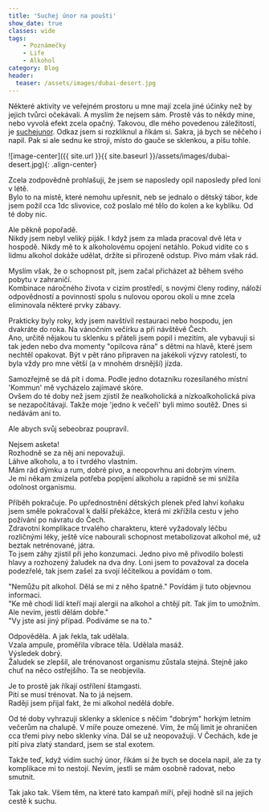```yaml
---
title: 'Suchej únor na poušti'
show_date: true
classes: wide
tags:
    - Poznámečky
    - Life
    - Alkohol
category: Blog
header:
  teaser: /assets/images/dubai-desert.jpg
---
```


Některé aktivity ve veřejném prostoru u mne mají zcela jiné účinky než by jejich tvůrci očekávali.
A myslím že nejsem sám. Prostě vás to někdy mine, nebo vyvolá efekt zcela opačný.
Takovou, dle mého povedenou záležitostí, je [suchejunor](https://suchejunor.cz/).
Odkaz jsem si rozkliknul a říkám si. Sakra, já bych se něčeho i napil.
Pak si ale sednu ke stroji, místo do gauče se sklenkou, a píšu tohle.

![image-center]({{ site.url }}{{ site.baseurl }}/assets/images/dubai-desert.jpg){: .align-center}

Zcela zodpovědně prohlašuji, že jsem se naposledy opil naposledy před loni v létě.    
Bylo to na místě, které nemohu upřesnit, neb se jednalo o dětský tábor, kde jsem požil cca 1dc slivovice, což poslalo mé tělo do kolen a ke kyblíku.
Od té doby nic.

Ale pěkně popořadě.   
Nikdy jsem nebyl veliký piják. I když jsem za mlada pracoval dvě léta v hospodě. Nikdy mě to k alkoholovému opojení netáhlo. 
Pokud vidíte co s lidmu alkohol dokáže udělat, držíte si přirozeně odstup.
Pivo mám však rád. 

Myslím však, že o schopnost pít, jsem začal přicházet až během svého pobytu v zahraničí.   
Kombinace náročného života v cizím prostředí, s novými členy rodiny, náloží odpovědností a povinností spolu s nulovou oporou okolí u mne zcela eliminovala některé prvky zábavy.

Prakticky byly roky, kdy jsem navštívil restauraci nebo hospodu, jen dvakráte do roka. Na vánočním večírku a při návštěvě Čech.  
Ano, určitě nějakou tu sklenku s přáteli jsem popil i mezitím, ale vybavuji si tak jeden nebo dva momenty "opilcova rána" s dětmi na hlavě, které jsem nechtěl opakovat.
Být v pět ráno připraven na jakékoli výzvy ratolestí, to byla vždy pro mne větší (a v mnohém drsnější) jízda.

Samozřejmě se dá pít i doma. Podle jedno dotazníku rozesílaného místní 'Kommun' mě vycházelo zajímavé skóre.   
Ovšem do té doby než jsem zjistil že nealkoholická a nízkoalkoholická piva se nezapočítávají.
Takže moje 'jedno k večeři' byli mimo soutěž. Dnes si nedávám ani to.

Ale abych svůj sebeobraz poupravil.

Nejsem asketa!  
Rozhodně se za něj ani nepovažuji.   
Láhve alkoholu, a to i tvrdého vlastním.   
Mám rád dýmku a rum, dobré pivo, a neopovrhnu ani dobrým vínem.   
Je mi někam zmizela potřeba popíjení alkoholu a rapidně se mi snížila odolnost organismu.

Příběh pokračuje. Po upřednostnění dětských plenek před lahví koňaku jsem směle pokračoval k další překážce, která mi zkřížila cestu v jeho požívání po návratu do Čech.   
Zdravotní komplikace trvalého charakteru, které vyžadovaly léčbu rozličnými léky, ještě více nabourali schopnost metabolizovat alkohol mé, už beztak netrénované, játra.  
To jsem záhy zjistil při jeho konzumaci. Jedno pivo mě přivodilo bolesti hlavy a rozhozený žaludek na dva dny.
Loni jsem to považoval za docela podezřelé, tak jsem zašel za svojí léčitelkou a povídám o tom.

"Nemůžu pít alkohol. Dělá se mi z něho špatně." Povídám ji tuto objevnou informaci.     
"Ke mě chodí lidí kteří mají alergii na alkohol a chtějí pít. Tak jím to umožním. Ale nevím, jestli dělám dobře."    
"Vy jste asi jiný případ. Podíváme se na to."

Odpověděla. A jak řekla, tak udělala.    
Vzala ampule, proměřila vibrace těla. Udělala masáž.  
Výsledek dobrý.  
Žaludek se zlepšil, ale trénovanost organismu zůstala stejná. Stejně jako chuť na něco ostřejšího. Ta se neobjevila.

Je to prostě jak říkají ostřílení štamgasti.    
Pití se musí trénovat. Na to já nejsem.  
Raději jsem přijal fakt, že mi alkohol nedělá dobře.

Od té doby vyhrazuji sklenky a sklenice s něčím "dobrým" horkým letním večerům na chalupě. V míře pouze omezené.
Vím, že můj limit je ohraničen cca třemi pivy nebo sklenky vína. Dál se už neopovažuji.
V Čechách, kde je pití piva zlatý standard, jsem se stal exotem.

Takže teď, když vidím suchý únor, říkám si že bych se docela napil, ale za ty komplikace mi to nestojí.
Nevím, jestli se mám osobně radovat, nebo smutnit.

Tak jako tak. Všem těm, na které tato kampaň míří, přeji hodně sil na jejich cestě k suchu.





 
 


